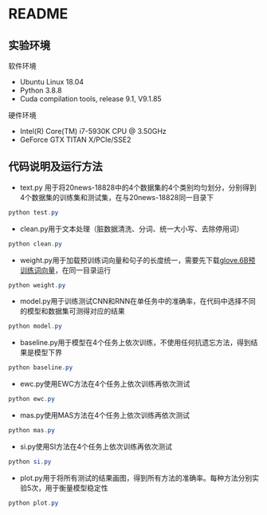 # README

## 实验环境

软件环境

- Ubuntu Linux 18.04
- Python 3.8.8
- Cuda compilation tools, release 9.1, V9.1.85

硬件环境

- Intel(R) Core(TM) i7-5930K CPU @ 3.50GHz
- GeForce GTX TITAN X/PCle/SSE2  

## 代码说明及运行方法

- text.py 用于将20news-18828中的4个数据集的4个类别均匀划分，分别得到4个数据集的训练集和测试集，在与20news-18828同一目录下


~~~powershell
python test.py	
~~~

- clean.py用于文本处理（脏数据清洗、分词、统一大小写、去除停用词）

~~~powershell
python clean.py	
~~~

- weight.py用于加载预训练词向量和句子的长度统一，需要先下载[glove.6B预训练词向量](http://nlp.stanford.edu/data/glove.6B.zip)，在同一目录运行

~~~powershell
python weight.py	
~~~

- model.py用于训练测试CNN和RNN在单任务中的准确率，在代码中选择不同的模型和数据集可测得对应的结果

~~~powershell
python model.py	
~~~

- baseline.py用于模型在4个任务上依次训练，不使用任何抗遗忘方法，得到结果是模型下界

~~~powershell
python baseline.py	
~~~

- ewc.py使用EWC方法在4个任务上依次训练再依次测试

~~~powershell
python ewc.py	
~~~

- mas.py使用MAS方法在4个任务上依次训练再依次测试

~~~powershell
python mas.py	
~~~

- si.py使用SI方法在4个任务上依次训练再依次测试

~~~powershell
python si.py	
~~~

- plot.py用于将所有测试的结果画图，得到所有方法的准确率。每种方法分别实验5次，用于衡量模型稳定性

~~~powershell
python plot.py	
~~~







